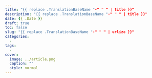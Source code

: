 ```yaml
---
title: "{{ replace .TranslationBaseName "-" " " | title }}"
description: "{{ replace .TranslationBaseName "-" " " | title }}"
date: {{ .Date }}
draft: true
toc: false
slug: "{{ replace .TranslationBaseName "-" " " | urlize }}"
categories:
  - 
tags:
  - 
cover:
  image: ../article.png
  caption: ""
  style: normal
---
```


